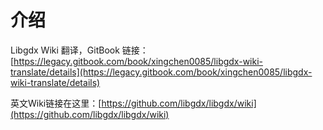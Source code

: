 # 介绍

Libgdx Wiki 翻译，GitBook 链接：[https://legacy.gitbook.com/book/xingchen0085/libgdx-wiki-translate/details](https://legacy.gitbook.com/book/xingchen0085/libgdx-wiki-translate/details)

英文Wiki链接在这里：[https://github.com/libgdx/libgdx/wiki](https://github.com/libgdx/libgdx/wiki)

​

